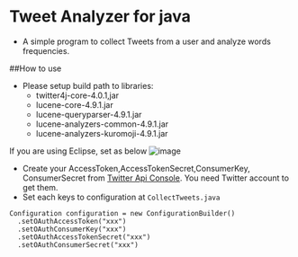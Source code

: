 # Tweet Analyzer for java
* A simple program to collect Tweets from a user and analyze words frequencies. 

##How to use

* Please setup build path to libraries:
  - twitter4j-core-4.0.1,jar
  - lucene-core-4.9.1.jar
  - lucene-queryparser-4.9.1.jar
  - lucene-analyzers-common-4.9.1.jar
  - lucene-analyzers-kuromoji-4.9.1.jar  
  
If you are using Eclipse, set as below
  ![image](https://github.com/tomoima525/tweet-analyze/blob/master/art/libraries.png)
* Create your AccessToken,AccessTokenSecret,ConsumerKey, ConsumerSecret from [Twitter Api Console](https://apps.twitter.com/).  You need Twitter account to get them.  
* Set each keys to configuration at `CollectTweets.java`
```
Configuration configuration = new ConfigurationBuilder()
  .setOAuthAccessToken("xxx")
  .setOAuthConsumerKey("xxx")
  .setOAuthAccessTokenSecret("xxx")
  .setOAuthConsumerSecret("xxx")  
```
